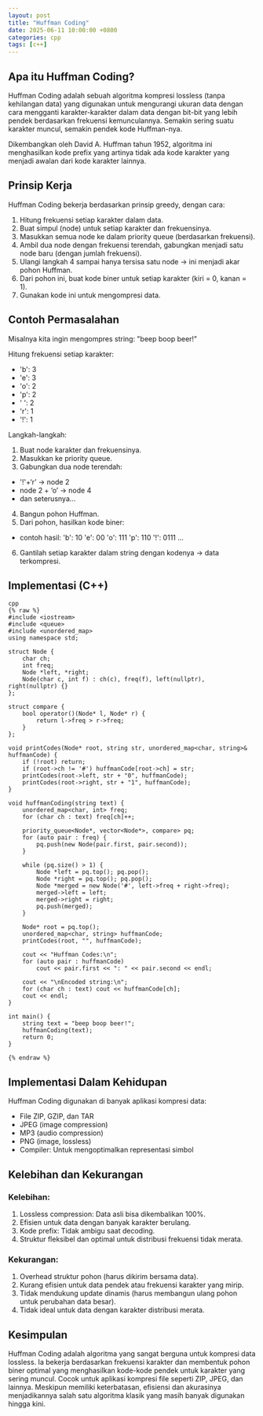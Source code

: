 ```yaml
---
layout: post
title: "Huffman Coding"
date: 2025-06-11 10:00:00 +0800
categories: cpp
tags: [c++]
---
```


## Apa itu Huffman Coding?
Huffman Coding adalah sebuah algoritma kompresi lossless (tanpa kehilangan data) yang digunakan untuk mengurangi ukuran data dengan cara mengganti karakter-karakter dalam data dengan bit-bit yang lebih pendek berdasarkan frekuensi kemunculannya. Semakin sering suatu karakter muncul, semakin pendek kode Huffman-nya.

Dikembangkan oleh David A. Huffman tahun 1952, algoritma ini menghasilkan kode prefix yang artinya tidak ada kode karakter yang menjadi awalan dari kode karakter lainnya.

## Prinsip Kerja
Huffman Coding bekerja berdasarkan prinsip greedy, dengan cara:

1. Hitung frekuensi setiap karakter dalam data.
2. Buat simpul (node) untuk setiap karakter dan frekuensinya.
3. Masukkan semua node ke dalam priority queue (berdasarkan frekuensi).
4. Ambil dua node dengan frekuensi terendah, gabungkan menjadi satu node baru (dengan jumlah frekuensi).
5. Ulangi langkah 4 sampai hanya tersisa satu node → ini menjadi akar pohon Huffman.
6. Dari pohon ini, buat kode biner untuk setiap karakter (kiri = 0, kanan = 1).
7. Gunakan kode ini untuk mengompresi data.

## Contoh Permasalahan
Misalnya kita ingin mengompres string:
"beep boop beer!"

Hitung frekuensi setiap karakter:

- 'b': 3
- 'e': 3
- 'o': 2
- 'p': 2
- ' ': 2
- 'r': 1
- '!': 1

Langkah-langkah:
1. Buat node karakter dan frekuensinya.
2. Masukkan ke priority queue.
3. Gabungkan dua node terendah:
- '!'+‘r’ → node 2
- node 2 + ‘o’ → node 4
- dan seterusnya...
4. Bangun pohon Huffman.
5. Dari pohon, hasilkan kode biner:
- contoh hasil:
'b': 10
'e': 00
'o': 111
'p': 110
'!': 0111
...
6. Gantilah setiap karakter dalam string dengan kodenya → data terkompresi.

## Implementasi (C++)
```
cpp
{% raw %}
#include <iostream>
#include <queue>
#include <unordered_map>
using namespace std;

struct Node {
    char ch;
    int freq;
    Node *left, *right;
    Node(char c, int f) : ch(c), freq(f), left(nullptr), right(nullptr) {}
};

struct compare {
    bool operator()(Node* l, Node* r) {
        return l->freq > r->freq;
    }
};

void printCodes(Node* root, string str, unordered_map<char, string>& huffmanCode) {
    if (!root) return;
    if (root->ch != '#') huffmanCode[root->ch] = str;
    printCodes(root->left, str + "0", huffmanCode);
    printCodes(root->right, str + "1", huffmanCode);
}

void huffmanCoding(string text) {
    unordered_map<char, int> freq;
    for (char ch : text) freq[ch]++;
    
    priority_queue<Node*, vector<Node*>, compare> pq;
    for (auto pair : freq) {
        pq.push(new Node(pair.first, pair.second));
    }

    while (pq.size() > 1) {
        Node *left = pq.top(); pq.pop();
        Node *right = pq.top(); pq.pop();
        Node *merged = new Node('#', left->freq + right->freq);
        merged->left = left;
        merged->right = right;
        pq.push(merged);
    }

    Node* root = pq.top();
    unordered_map<char, string> huffmanCode;
    printCodes(root, "", huffmanCode);

    cout << "Huffman Codes:\n";
    for (auto pair : huffmanCode)
        cout << pair.first << ": " << pair.second << endl;

    cout << "\nEncoded string:\n";
    for (char ch : text) cout << huffmanCode[ch];
    cout << endl;
}

int main() {
    string text = "beep boop beer!";
    huffmanCoding(text);
    return 0;
}

{% endraw %}
```

## Implementasi Dalam Kehidupan
Huffman Coding digunakan di banyak aplikasi kompresi data:
- File ZIP, GZIP, dan TAR
- JPEG (image compression)
- MP3 (audio compression)
- PNG (image, lossless)
- Compiler: Untuk mengoptimalkan representasi simbol

## Kelebihan dan Kekurangan
### Kelebihan:
1. Lossless compression: Data asli bisa dikembalikan 100%.
2. Efisien untuk data dengan banyak karakter berulang.
3. Kode prefix: Tidak ambigu saat decoding.
4. Struktur fleksibel dan optimal untuk distribusi frekuensi tidak merata.

### Kekurangan:
1. Overhead struktur pohon (harus dikirim bersama data).
2. Kurang efisien untuk data pendek atau frekuensi karakter yang mirip.
3. Tidak mendukung update dinamis (harus membangun ulang pohon untuk perubahan data besar).
4. Tidak ideal untuk data dengan karakter distribusi merata.

## Kesimpulan
Huffman Coding adalah algoritma yang sangat berguna untuk kompresi data lossless. Ia bekerja berdasarkan frekuensi karakter dan membentuk pohon biner optimal yang menghasilkan kode-kode pendek untuk karakter yang sering muncul. Cocok untuk aplikasi kompresi file seperti ZIP, JPEG, dan lainnya. Meskipun memiliki keterbatasan, efisiensi dan akurasinya menjadikannya salah satu algoritma klasik yang masih banyak digunakan hingga kini.